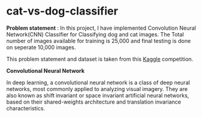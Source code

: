 # cat-vs-dog-classifier

**Problem statement** :
In this project, I have implemented Convolution Neural Network(CNN) Classifier for Classifying dog and cat images. The Total number of images available for training is 25,000 and final testing is done on seperate 10,000 images.

This problem statement and dataset is taken from this [Kaggle](https://www.kaggle.com/c/dogs-vs-cats) competition.

**Convolutional Neural Network**

In deep learning, a convolutional neural network is a class of deep neural networks, most commonly applied to analyzing visual imagery. They are also known as shift invariant or space invariant artificial neural networks, based on their shared-weights architecture and translation invariance characteristics.
